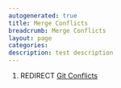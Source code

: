 ```yaml
---
autogenerated: true
title: Merge Conflicts
breadcrumb: Merge Conflicts
layout: page
categories: 
description: test description
---
```


1.  REDIRECT [Git Conflicts](Git_Conflicts )

